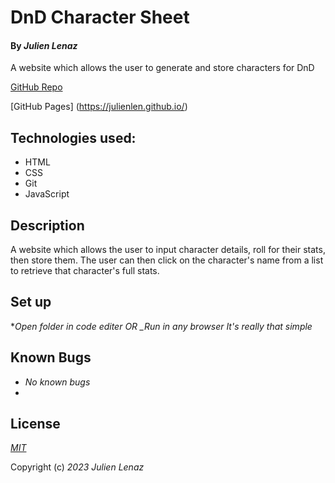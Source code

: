 # DnD Character Sheet

#### By _Julien Lenaz_

A website which allows the user to generate and store characters for DnD

[GitHub Repo](https://github.com/julienlen/)

[GitHub Pages] (https://julienlen.github.io/)

## Technologies used:
- HTML
- CSS
- Git
- JavaScript

## Description
A website which allows the user to input character details, roll for their stats, then store them. The user can then click on the character's name from a list to retrieve that character's full stats.

## Set up
*_Open folder in code editer OR_
*_Run in any browser*
_It's really that simple_

## Known Bugs
* _No known bugs_
* 
## License

_[MIT](https://choosealicense.com/licenses/mit/)_

Copyright (c) _2023_ _Julien Lenaz_ 

